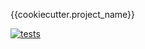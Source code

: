 {{cookiecutter.project_name}}

[![tests](https://github.com/funkelab/{your_package}/actions/workflows/tests.yaml/badge.svg)](https://github.com/funkelab/{your_package}/actions/workflows/tests.yaml)
